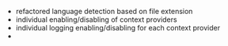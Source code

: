 - refactored language detection based on file extension
- individual enabling/disabling of context providers
- individual logging enabling/disabling for each context provider
-
